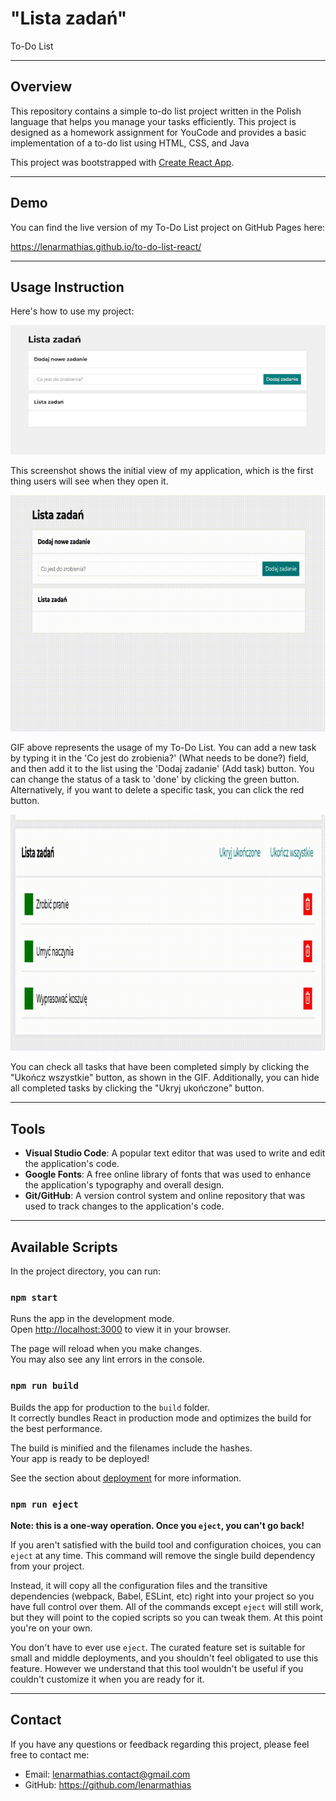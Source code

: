 # "Lista zadań" 
To-Do List

---

## Overview

This repository contains a simple to-do list project written in the Polish language that helps you manage your tasks efficiently. This project is designed as a homework assignment for YouCode and provides a basic implementation of a to-do list using HTML, CSS, and Java

This project was bootstrapped with [Create React App](https://github.com/facebook/create-react-app).

---

## Demo

You can find the live version of my To-Do List project on GitHub Pages here:

https://lenarmathias.github.io/to-do-list-react/

---

## Usage Instruction

Here's how to use my project:

![Screenshot of To-Do List](./src/images/screenshots/mainScreenshot.jpg "Screenshot of To-Do List")

This screenshot shows the initial view of my application, which is the first thing users will see when they open it.

![GIF of To-Do List usage](./src//images/screenshots/tutorial.gif)

GIF above represents the usage of my To-Do List. You can add a new task by typing it in the 'Co jest do zrobienia?' (What needs to be done?) field, and then add it to the list using the 'Dodaj zadanie' (Add task) button.
You can change the status of a task to 'done' by clicking the green button. Alternatively, if you want to delete a specific task, you can click the red button.

![GIF of To-Do List usage](./src/images/screenshots/hideButtonsTutorial.gif)

You can check all tasks that have been completed simply by clicking the "Ukończ wszystkie" button, as shown in the GIF. Additionally, you can hide all completed tasks by clicking the "Ukryj ukończone" button.

---

## Tools 

- **Visual Studio Code**: A popular text editor that was used to write and edit the application's code.
- **Google Fonts**: A free online library of fonts that was used to enhance the application's typography and overall design.
- **Git/GitHub**: A version control system and online repository that was used to track changes to the application's code.

---

## Available Scripts

In the project directory, you can run:

### `npm start`

Runs the app in the development mode.\
Open [http://localhost:3000](http://localhost:3000) to view it in your browser.

The page will reload when you make changes.\
You may also see any lint errors in the console.

### `npm run build`

Builds the app for production to the `build` folder.\
It correctly bundles React in production mode and optimizes the build for the best performance.

The build is minified and the filenames include the hashes.\
Your app is ready to be deployed!

See the section about [deployment](https://facebook.github.io/create-react-app/docs/deployment) for more information.

### `npm run eject`

**Note: this is a one-way operation. Once you `eject`, you can't go back!**

If you aren't satisfied with the build tool and configuration choices, you can `eject` at any time. This command will remove the single build dependency from your project.

Instead, it will copy all the configuration files and the transitive dependencies (webpack, Babel, ESLint, etc) right into your project so you have full control over them. All of the commands except `eject` will still work, but they will point to the copied scripts so you can tweak them. At this point you're on your own.

You don't have to ever use `eject`. The curated feature set is suitable for small and middle deployments, and you shouldn't feel obligated to use this feature. However we understand that this tool wouldn't be useful if you couldn't customize it when you are ready for it.

---

## Contact

If you have any questions or feedback regarding this project, please feel free to contact me:

- Email: lenarmathias.contact@gmail.com
- GitHub: https://github.com/lenarmathias